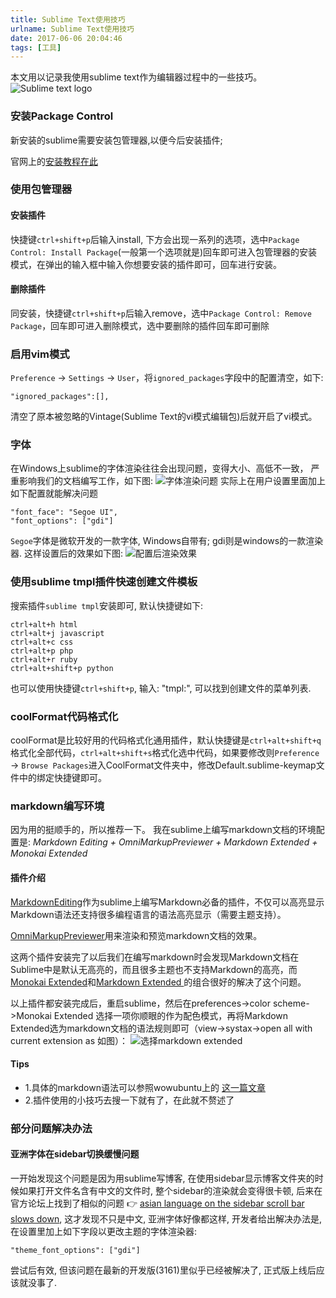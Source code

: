 ```yaml
---
title: Sublime Text使用技巧
urlname: Sublime Text使用技巧
date: 2017-06-06 20:04:46
tags: [工具]
---
```


本文用以记录我使用sublime text作为编辑器过程中的一些技巧。
![Sublime text logo](https://cdn.safeandsound.cn/image/sublime/SublimeLogo.png)

<!--more-->

### 安装Package Control
新安装的sublime需要安装包管理器,以便今后安装插件;

官网上的[安装教程在此](https://packagecontrol.io/installation#st3)

### 使用包管理器
#### 安装插件
快捷键`ctrl+shift+p`后输入install, 下方会出现一系列的选项，选中`Package Control: Install Package`(一般第一个选项就是)回车即可进入包管理器的安装模式，在弹出的输入框中输入你想要安装的插件即可，回车进行安装。
#### 删除插件
同安装，快捷键`ctrl+shift+p`后输入remove，选中`Package Control: Remove Package`，回车即可进入删除模式，选中要删除的插件回车即可删除

### 启用vim模式
`Preference` -> `Settings` -> `User`，将`ignored_packages`字段中的配置清空，如下:

```
"ignored_packages":[],
```
清空了原本被忽略的Vintage(Sublime Text的vi模式编辑包)后就开启了vi模式。

### 字体
在Windows上sublime的字体渲染往往会出现问题，变得大小、高低不一致， 严重影响我们的文档编写工作，如下图:
![字体渲染问题](https://cdn.safeandsound.cn/image/sublime/font1.png)
实际上在用户设置里面加上如下配置就能解决问题

```
"font_face": "Segoe UI",
"font_options": ["gdi"]
```
`Segoe`字体是微软开发的一款字体,  Windows自带有; gdi则是windows的一款渲染器. 
这样设置后的效果如下图:
![配置后渲染效果](https://cdn.safeandsound.cn/image/sublime/font2.png)

### 使用sublime tmpl插件快速创建文件模板
搜索插件`sublime tmpl`安装即可, 默认快捷键如下:

```
ctrl+alt+h html
ctrl+alt+j javascript
ctrl+alt+c css
ctrl+alt+p php
ctrl+alt+r ruby
ctrl+alt+shift+p python
```
也可以使用快捷键`ctrl+shift+p`, 输入: "tmpl:", 可以找到创建文件的菜单列表.

### coolFormat代码格式化
coolFormat是比较好用的代码格式化通用插件，默认快捷键是`ctrl+alt+shift+q`格式化全部代码，`ctrl+alt+shift+s`格式化选中代码，如果要修改则`Preference` -> `Browse Packages`进入CoolFormat文件夹中，修改Default.sublime-keymap文件中的绑定快捷键即可。

### markdown编写环境
因为用的挺顺手的，所以推荐一下。
我在sublime上编写markdown文档的环境配置是:
*Markdown Editing + OmniMarkupPreviewer + Markdown Extended + Monokai Extended*

#### 插件介绍
[MarkdownEditing](https://github.com/SublimeText-Markdown/MarkdownEditing)作为sublime上编写Markdown必备的插件，不仅可以高亮显示Markdown语法还支持很多编程语言的语法高亮显示（需要主题支持）。

[OmniMarkupPreviewer](https://github.com/timonwong/OmniMarkupPreviewer)用来渲染和预览markdown文档的效果。

这两个插件安装完了以后我们在编写markdown时会发现Markdown文档在Sublime中是默认无高亮的，而且很多主题也不支持Markdown的高亮，而
[Monokai Extended](https://github.com/jonschlinkert/sublime-monokai-extended)和[Markdown Extended ](https://github.com/jonschlinkert/sublime-markdown-extended)的组合很好的解决了这个问题。

以上插件都安装完成后，重启sublime，然后在preferences->color scheme->Monokai Extended 选择一项你顺眼的作为配色模式，再将Markdown Extended选为markdown文档的语法规则即可（view->systax->open all with current extension as 如图）：
<img src="https://cdn.safeandsound.cn/image/sublime下markdown环境配置/markdownExtended.png"  alt="选择markdown extended">
#### Tips
* 1.具体的markdown语法可以参照wowubuntu上的 [这一篇文章](http://wowubuntu.com/markdown/)
* 2.插件使用的小技巧去搜一下就有了，在此就不赘述了


### 部分问题解决办法
#### 亚洲字体在sidebar切换缓慢问题
一开始发现这个问题是因为用sublime写博客, 在使用sidebar显示博客文件夹的时候如果打开文件名含有中文的文件时, 整个sidebar的渲染就会变得很卡顿, 后来在官方论坛上找到了相似的问题 👉 [asian language on the sidebar scroll bar slows down](https://forum.sublimetext.com/t/asian-language-on-the-sidebar-scroll-bar-slows-down/30116/2), 这才发现不只是中文, 亚洲字体好像都这样, 开发者给出解决办法是, 在设置里加上如下字段以更改主题的字体渲染器:

```
"theme_font_options": ["gdi"]
```
尝试后有效, 但该问题在最新的开发版(3161)里似乎已经被解决了, 正式版上线后应该就没事了.